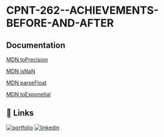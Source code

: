 # CPNT-262--ACHIEVEMENTS-BEFORE-AND-AFTER


## Documentation

[MDN toPrecision](https://developer.mozilla.org/en-US/docs/Web/JavaScript/Reference/Global_objects/Number/toPrecision)

[MDN isNaN](https://developer.mozilla.org/en-US/docs/Web/JavaScript/Reference/Global_Objects/isNaN)

[MDN parseFloat](https://developer.mozilla.org/en-US/docs/Web/JavaScript/Reference/Global_Objects/parseFloat)

[MDN toExponetial](https://developer.mozilla.org/en-US/docs/Web/JavaScript/Reference/Global_Objects/Number/toExponential)



## 🔗 Links
[![portfolio](https://img.shields.io/badge/my_portfolio-000?style=for-the-badge&logo=ko-fi&logoColor=white)](https://github.com/cordellec)
[![linkedin](https://img.shields.io/badge/linkedin-0A66C2?style=for-the-badge&logo=linkedin&logoColor=white)](https://www.linkedin.com/in/cordelle-joseph/)



